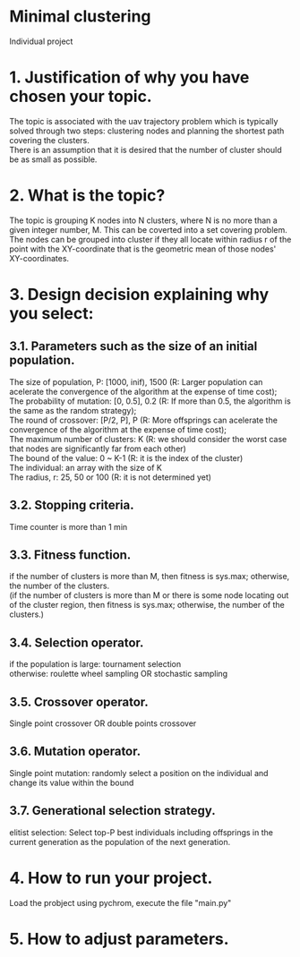 # Minimal clustering
Individual project

# 1. Justification of why you have chosen your topic.
The topic is associated with the uav trajectory problem which is typically solved through two steps: clustering nodes and planning the shortest path covering the clusters.  
There is an assumption that it is desired that the number of cluster should be as small as possible.
# 2. What is the topic?
The topic is grouping K nodes into N clusters, where N is no more than a given integer number, M. This can be coverted into a set covering problem.  
The nodes can be grouped into cluster if they all locate within radius r of the point with the XY-coordinate that is the geometric mean of those nodes' XY-coordinates.  
# 3. Design decision explaining why you select:
## 3.1. Parameters such as the size of an initial population.
The size of population, P: [1000, inif), 1500 (R: Larger population can acelerate the convergence of the algorithm at the expense of time cost);  
The probability of mutation: [0, 0.5], 0.2 (R: If more than 0.5, the algorithm is the same as the random strategy);  
The round of crossover: [P/2, P], P (R: More offsprings can acelerate the convergence of the algorithm at the expense of time cost);  
The maximum number of clusters: K (R: we should consider the worst case that nodes are significantly far from each other)  
The bound of the value: 0 ~ K-1 (R: it is the index of the cluster)  
The individual: an array with the size of K  
The radius, r: 25, 50 or 100 (R: it is not determined yet)  
## 3.2. Stopping criteria.
Time counter is more than 1 min
## 3.3. Fitness function.
if the number of clusters is more than M, then fitness is sys.max; otherwise, the number of the clusters.  
(if the number of clusters is more than M or there is some node locating out of the cluster region, then fitness is sys.max; otherwise, the number of the clusters.)
## 3.4. Selection operator.
if the population is large: tournament selection  
otherwise: roulette wheel sampling OR stochastic sampling  
## 3.5. Crossover operator.
Single point crossover OR double points crossover  
## 3.6. Mutation operator.
Single point mutation: randomly select a position on the individual and change its value within the bound  
## 3.7. Generational selection strategy.
elitist selection: Select top-P best individuals including offsprings in the current generation as the population of the next generation.
# 4. How to run your project.
Load the probject using pychrom, execute the file "main.py"
# 5. How to adjust parameters.
